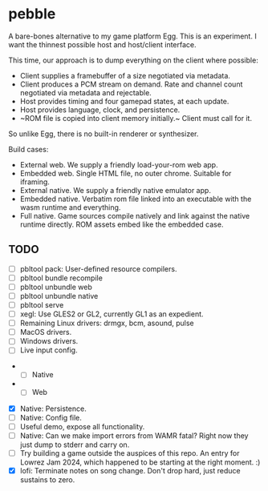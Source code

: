 # pebble

A bare-bones alternative to my game platform Egg.
This is an experiment.
I want the thinnest possible host and host/client interface.

This time, our approach is to dump everything on the client where possible:
- Client supplies a framebuffer of a size negotiated via metadata.
- Client produces a PCM stream on demand. Rate and channel count negotiated via metadata and rejectable.
- Host provides timing and four gamepad states, at each update.
- Host provides language, clock, and persistence.
- ~ROM file is copied into client memory initially.~ Client must call for it.

So unlike Egg, there is no built-in renderer or synthesizer.

Build cases:
- External web. We supply a friendly load-your-rom web app.
- Embedded web. Single HTML file, no outer chrome. Suitable for iframing.
- External native. We supply a friendly native emulator app.
- Embedded native. Verbatim rom file linked into an executable with the wasm runtime and everything.
- Full native. Game sources compile natively and link against the native runtime directly. ROM assets embed like the embedded case.

## TODO

- [ ] pbltool pack: User-defined resource compilers.
- [ ] pbltool bundle recompile
- [ ] pbltool unbundle web
- [ ] pbltool unbundle native
- [ ] pbltool serve
- [ ] xegl: Use GLES2 or GL2, currently GL1 as an expedient.
- [ ] Remaining Linux drivers: drmgx, bcm, asound, pulse
- [ ] MacOS drivers.
- [ ] Windows drivers.
- [ ] Live input config.
- - [ ] Native
- - [ ] Web
- [x] Native: Persistence.
- [ ] Native: Config file.
- [ ] Useful demo, expose all functionality.
- [ ] Native: Can we make import errors from WAMR fatal? Right now they just dump to stderr and carry on.
- [ ] Try building a game outside the auspices of this repo. An entry for Lowrez Jam 2024, which happened to be starting at the right moment. :)
- [x] lofi: Terminate notes on song change. Don't drop hard, just reduce sustains to zero.
